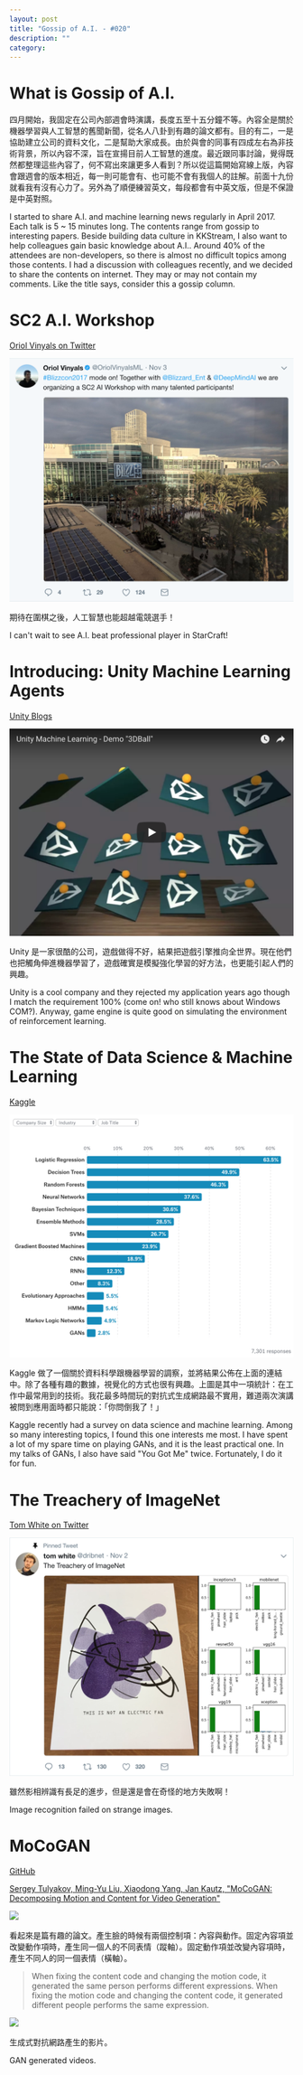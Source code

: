 ```yaml
---
layout: post
title: "Gossip of A.I. - #020"
description: ""
category:
---
```


# What is Gossip of A.I.

四月開始，我固定在公司內部週會時演講，長度五至十五分鐘不等。內容全是關於機器學習與人工智慧的舊聞新聞，從名人八卦到有趣的論文都有。目的有二，一是協助建立公司的資料文化，二是幫助大家成長。由於與會的同事有四成左右為非技術背景，所以內容不深，旨在宣揚目前人工智慧的進度。最近跟同事討論，覺得既然都整理這些內容了，何不寫出來讓更多人看到？所以從這篇開始寫線上版，內容會跟週會的版本相近，每一則可能會有、也可能不會有我個人的註解。前面十九份就看我有沒有心力了。另外為了順便練習英文，每段都會有中英文版，但是不保證是中英對照。

I started to share A.I. and machine learning news regularly in April 2017. Each talk is 5 ~ 15 minutes long. The contents range from gossip to interesting papers. Beside building data culture in KKStream, I also want to help colleagues gain basic knowledge about A.I.. Around 40% of the attendees are non-developers, so there is almost no difficult topics among those contents. I had a discussion with colleagues recently, and we decided to share the contents on internet. They may or may not contain my comments. Like the title says, consider this a gossip column.

# SC2 A.I. Workshop

[Oriol Vinyals on Twitter](https://twitter.com/OriolVinyalsML/status/926466086857457665)

![](/assets/images/post-20171113-gossip-of-ai-020-00.png)

期待在圍棋之後，人工智慧也能超越電競選手！

I can't wait to see A.I. beat professional player in StarCraft!

# Introducing: Unity Machine Learning Agents

[Unity Blogs](https://blogs.unity3d.com/2017/09/19/introducing-unity-machine-learning-agents/)

[![](/assets/images/post-20171113-gossip-of-ai-020-01.png)](https://youtu.be/fq0JBaiCYNA)

Unity 是一家很酷的公司，遊戲做得不好，結果把遊戲引擎推向全世界。現在他們也把觸角伸進機器學習了，遊戲確實是模擬強化學習的好方法，也更能引起人們的興趣。

Unity is a cool company and they rejected my application years ago though I match the requirement 100% (come on! who still knows about Windows COM?). Anyway, game engine is quite good on simulating the environment of reinforcement learning.

# The State of Data Science & Machine Learning

[Kaggle](https://www.kaggle.com/surveys/2017)

![](/assets/images/post-20171113-gossip-of-ai-020-02.png)

Kaggle 做了一個關於資料科學跟機器學習的調察，並將結果公佈在上面的連結中。除了各種有趣的數據，視覺化的方式也很有興趣。上圖是其中一項統計：在工作中最常用到的技術。我花最多時間玩的對抗式生成網路最不實用，難道兩次演講被問到應用面時都只能說：「你問倒我了！」

Kaggle recently had a survey on data science and machine learning. Among so many interesting topics, I found this one interests me most. I have spent a lot of my spare time on playing GANs, and it is the least practical one. In my talks of GANs, I also have said "You Got Me" twice. Fortunately, I do it for fun.


# The Treachery of ImageNet

[Tom White on Twitter](https://twitter.com/dribnet/status/925871135849193472)

![](/assets/images/post-20171113-gossip-of-ai-020-03.png)

雖然影相辨識有長足的進步，但是還是會在奇怪的地方失敗啊！

Image recognition failed on strange images.

# MoCoGAN

[GitHub](https://github.com/sergeytulyakov/mocogan)

[Sergey Tulyakov, Ming-Yu Liu, Xiaodong Yang, Jan Kautz, "MoCoGAN: Decomposing Motion and Content for Video Generation"](https://arxiv.org/abs/1707.04993)

![](/assets/images/post-20171113-gossip-of-ai-020-04.gif)

看起來是篇有趣的論文。產生臉的時候有兩個控制項：內容與動作。固定內容項並改變動作項時，產生同一個人的不同表情（蹤軸）。固定動作項並改變內容項時，產生不同人的同一個表情（橫軸）。

> When fixing the content code and changing the motion code, it generated the same person performs different expressions. When fixing the motion code and changing the content code, it generated different people performs the same expression.

![](/assets/images/post-20171113-gossip-of-ai-020-05.gif)

生成式對抗網路產生的影片。

GAN generated videos.

